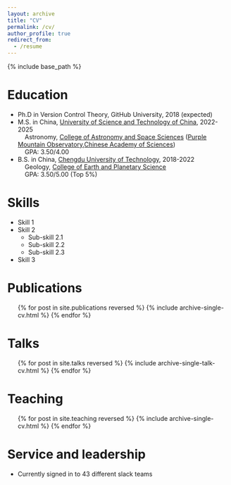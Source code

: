 ```yaml
---
layout: archive
title: "CV"
permalink: /cv/
author_profile: true
redirect_from:
  - /resume
---
```


{% include base_path %}

Education
======
* Ph.D in Version Control Theory, GitHub University, 2018 (expected)
* M.S. in China, [University of Science and Technology of China](https://www.ustc.edu.cn/), 2022-2025  
&nbsp;&nbsp;&nbsp;&nbsp;Astronomy, [College of Astronomy and Space Sciences](https://www.pmo.cas.cn/gs/) ([Purple Mountain Observatory,Chinese Academy of Sciences](http://www.pmo.ac.cn/))  
&nbsp;&nbsp;&nbsp;&nbsp;GPA: 3.50/4.00  
* B.S. in China, [Chengdu University of Technology](https://www.cdut.edu.cn/en/), 2018-2022  
&nbsp;&nbsp;&nbsp;&nbsp;Geology, [College of Earth and Planetary Science](https://ces.cdut.edu.cn/index.htm)  
&nbsp;&nbsp;&nbsp;&nbsp;GPA: 3.50/5.00 (Top 5%) 
  
Skills
======
* Skill 1
* Skill 2
  * Sub-skill 2.1
  * Sub-skill 2.2
  * Sub-skill 2.3
* Skill 3

Publications
======
  <ul>{% for post in site.publications reversed %}
    {% include archive-single-cv.html %}
  {% endfor %}</ul>
  
Talks
======
  <ul>{% for post in site.talks reversed %}
    {% include archive-single-talk-cv.html  %}
  {% endfor %}</ul>
  
Teaching
======
  <ul>{% for post in site.teaching reversed %}
    {% include archive-single-cv.html %}
  {% endfor %}</ul>
  
Service and leadership
======
* Currently signed in to 43 different slack teams
